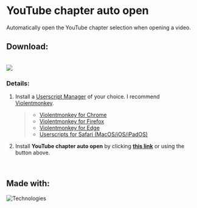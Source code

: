 # YouTube chapter auto open
Automatically open the YouTube chapter selection when opening a video.

## Download:

<br/>

<a href="https://github.com/AstragoTech/youtube_chapter_auto_open/raw/main/build/youtube_chapter_auto_open.user.js">
    <img src="https://img.shields.io/badge/-Use%20%2F%20Download-brightgreen?style=for-the-badge&logo=download" />
</a>

<br/>

### Details:

1. Install a [Userscript Manager](https://en.wikipedia.org/wiki/Userscript_manager) of your choice. I recommend [Violentmonkey](https://violentmonkey.github.io/).
    > - [Violentmonkey for Chrome](https://chrome.google.com/webstore/detail/violent-monkey/jinjaccalgkegednnccohejagnlnfdag)<br/>
    > - [Violentmonkey for Firefox](https://addons.mozilla.org/firefox/addon/violentmonkey/)<br/>
    > - [Violentmonkey for Edge](https://microsoftedge.microsoft.com/addons/detail/eeagobfjdenkkddmbclomhiblgggliao)<br/>
    > - [Userscripts for Safari (MacOS/iOS/iPadOS)](https://apps.apple.com/us/app/userscripts/id1463298887)<br/>

2. Install **YouTube chapter auto open** by clicking **[this link](https://github.com/AstragoTech/youtube_chapter_auto_open/raw/main/build/youtube_chapter_auto_open.user.js)** or using the button above.

<br/>

## Made with:
![Technologies](https://skillicons.dev/icons?i=dart)
